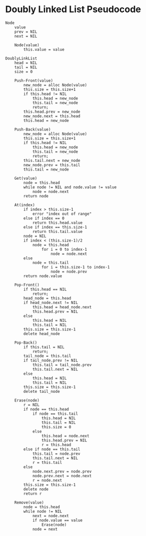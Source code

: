 # Doubly Linked List Pseudocode

	Node
		value
		prev = NIL
		next = NIL

		Node(value)
			this.value = value

	DoublyLinkList
		head = NIL
		tail = NIL
		size = 0

		Push-Front(value)
			new_node = alloc Node(value)
			this.size = this.size+1
			if this.head != NIL
				this.head = new_node
				this.tail = new_node
				return;
			this.head.prev = new_node
			new_node.next = this.head
			this.head = new_node

		Push-Back(value)
			new_node = alloc Node(value)
			this.size = this.size+1
			if this.head != NIL
				this.head = new_node
				this.tail = new_node
				return;
			this.tail.next = new_node
			new_node.prev = this.tail
			this.tail = new_node

		Get(value)
			node = this.head
			while node != NIL and node.value != value
				node = node.next
			return node

		At(index)
			if index > this.size-1
				error "index out of range"
			else if index == 0
				return this.head.value
			else if index == this.size-1
				return this.tail.value
			node = NIL
			if index < (this.size-1)/2
				node = this.head
					for i = 0 to index-1
						node = node.next
			else
				node = this.tail
					for i = this.size-1 to index-1
						node = node.prev
			return node.value

		Pop-Front()
			if this.head == NIL
				return;
			head_node = this.head
			if head_node.next != NIL
				this.head = head_node.next
				this.head.prev = NIL
			else
				this.head = NIL
				this.tail = NIL
			this.size = this.size-1
			delete head_node

		Pop-Back()
			if this.tail = NIL
				return;
			tail_node = this.tail
			if tail_node.prev != NIL
				this.tail = tail_node.prev
				this.tail.next = NIL
			else
				this.head = NIL
				this.tail = NIL
			this.size = this.size-1
			delete tail_node

		Erase(node)
			r = NIL
			if node == this.head
				if node == this.tail
					this.head = NIL
					this.tail = NIL
					this.size = 0
				else
					this.head = node.next
					this.head.prev = NIL
					r = this.head
			else if node == this.tail
				this.tail = node.prev
				this.tail.next = NIL
				r = this.tail
			else
				node.next.prev = node.prev
				node.prev.next = node.next
				r = node.next
			this.size = this.size-1
			delete node
			return r

		Remove(value)
			node = this.head
			while node != NIL
				next = node.next
				if node.value == value
					Erase(node)
				node = next
